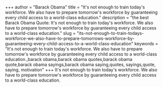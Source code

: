 +++
author = "Barack Obama"
title = "It's not enough to train today's workforce. We also have to prepare tomorrow's workforce by guaranteeing every child access to a world-class education."
description = "the best Barack Obama Quote: It's not enough to train today's workforce. We also have to prepare tomorrow's workforce by guaranteeing every child access to a world-class education."
slug = "its-not-enough-to-train-todays-workforce-we-also-have-to-prepare-tomorrows-workforce-by-guaranteeing-every-child-access-to-a-world-class-education"
keywords = "It's not enough to train today's workforce. We also have to prepare tomorrow's workforce by guaranteeing every child access to a world-class education.,barack obama,barack obama quotes,barack obama quote,barack obama sayings,barack obama saying,quotes, sayings,quote, saying, motivation"
+++
It's not enough to train today's workforce. We also have to prepare tomorrow's workforce by guaranteeing every child access to a world-class education.
